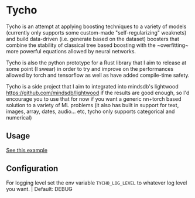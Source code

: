 # Tycho

Tycho is an attempt at applying boosting techniques to a variety of models (currently only supports some custom-made "self-regularizing" weaknets) and build data-driven (i.e. generate based on the dataset) boosters that combine the stability of classical tree based boosting with the ~overfitting~ more powerful equations allowed by neural networks.

Tycho is also the python prototype for a Rust library that I aim to release at some point (I swear) in order to try and improve on the performances allowed by torch and tensorflow as well as have added compile-time safety.

Tycho is a side project that I aim to integrated into mindsdb's lightwood https://github.com/mindsdb/lightwood if the results are good enough, so I'd encourage you to use that for now if you want a generic nn+torch based solution to a variety of ML problems (it also has built in support for text, images, array, dates, audio... etc, tycho only supports categorical and numerical)

## Usage

[See this example](test/func/simple.py)

## Configuration
For logging level set the env variable `TYCHO_LOG_LEVEL` to whatever log level you want. | Default: DEBUG
